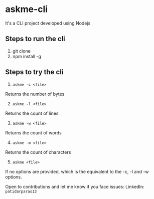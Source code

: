 # askme-cli
It's a CLI project developed using Nodejs

## Steps to run the cli
1. git clone <repo>
2. npm install -g

## Steps to try the cli
1. ```
   askme -c <file>
   ```
  Returns the number of bytes

2. ```
   askme -l <file>
   ```
  Returns the count of lines

3. ```
   askme -w <file>
   ```
  Returns the count of words

4. ```
   askme -m <file>
   ```
  Returns the count of characters

5. ```
   askme <file>
   ```
  If no options are provided, which is the equivalent to the -c, -l and -w options.



Open to contributions and let me know if you face issues: LinkedIn: ```patidarparas13```
